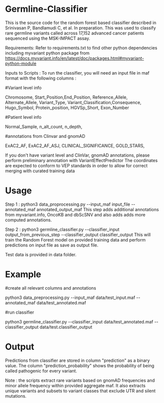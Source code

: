 # Germline-Classifier
This is the source code for the random forest based classifier described in Srinivasan P, Bandlamudi C, et al. In preparation. This was used to classify rare germline variants called across 17,152 advanced cancer patients sequenced using the MSK-IMPACT assay.

Requirements:
Refer to requirements.txt to find other python dependencies including myvariant python package from https://docs.myvariant.info/en/latest/doc/packages.html#myvariant-python-module

Inputs to Scripts :
To run the classifier, you will need an input file in maf format with the following columns :

#Variant level info

Chromosome, Start_Position,End_Position, Reference_Allele, Alternate_Allele, Variant_Type, Variant_Classification,Consequence, 
Hugo_Symbol, Protein_position, HGVSp_Short, Exon_Number

#Patient level info

Normal_Sample, n_alt_count, n_depth, 

#annotations from Clinvar and gnomAD

ExAC2_AF, ExAC2_AF_ASJ, CLINICAL_SIGNIFICANCE, GOLD_STARS,  



If you don't have variant level and ClinVar, gnomAD annotations, please perform preliminary annotation with VariantEffectPredictor
The coordinates are expected to conform to VEP standards in order to allow for correct merging with curated training data

# Usage

Step 1 : python3 data_proprocessing.py --input_maf input_file --annotated_maf annotated_output_maf 
  This step adds additional annotations from myvariant.info, OncoKB and dbScSNV and also adds adds more computed annotations.
  
Step 2 : python3 germline_classifier.py --classifier_input output_from_previous_step --classifier_output classifier_output
  This will train the Random Forest model on provided training data and perform predictions on input file as save as output file.

Test data is provided in data folder. 

# Example
#create all relevant columns and annotations

python3 data_preprocessing.py --input_maf data/test_input.maf --annotated_maf data/test_annotated.maf

#run classifier

python3 germline_classifier.py --classifier_input data/test_annotated.maf --classifier_output data/test.classifier_output

# Output
Predictions from classifier are stored in column "prediction" as a binary value. The column "prediction_probability" shows the probability of being called pathogenic for every variant. 

Note : the scripts extract rare variants based on gnomAD frequencies and minor allele frequency within provided aggregate maf. It also extracts unique variants and subsets to variant classes that exclude UTR and silent mutations.  


